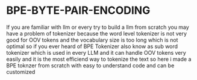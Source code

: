 # BPE-BYTE-PAIR-ENCODING

If you are familiar with llm or every try to build a llm from scratch you may have a problem of tokenizer because the word level tokenizer is not very good for OOV tokens and the vocabulary size is too long which is not optimal so if you ever heard of BPE Tokenizer also know as sub word tokenizer which is used in every LLM and it can handle OOV tokens very easily and it is the most efficiend way to tokenize the text so here i made a BPE toknzer from scratch with easy to understand code and can be customized 
